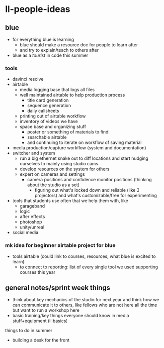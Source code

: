 # ll-people-ideas

## blue
* for everything blue is learning
    * blue should make a resource doc for people to learn after
    * and try to explain/teach to others after
* blue as a *tourist* in code this summer

### tools

- davinci resolve
- airtable
    - media logging base that logs all files
    - well maintained airtable to help production process 
        - title card generation
        - sequence generation
        - daily callsheets
    - printing out of airtable workflow
    - inventory of videos we have
    - space base and organizing stuff
        - poster or something of materials to find
        - searchable airtable
        - and continuing to iterate on workflow of saving material
- media production/capture workflow (system and documentation)
- switcher and system
    - run a big ethernet snake out to diff locations and start nudging ourselves to mainly using studio cams
    - develop resources on the system for others
    - expert on cameras and settings
        - camera positions and confidence monitor positions (thinking about the studio as a set)
            - figuring out what's locked down and reliable (like 3 projectors) and what's customizable/free for experimenting
- tools that students use often that we help them with, like
    - garageband
    - logic
    - after effects
    - photoshop
    - unity/unreal
- social media


### mk idea for beginner airtable project for blue
* tools airtable (could link to courses, resources, what blue is excited to learn)
    * to connect to reporting: list of every single tool we used supporting courses this year

## general notes/sprint week things
* think about key mechanics of the studio for next year and think how we can communicate it to others, like fellows who are not here all the time but want to run a workshop here
* basic training/key things everyone should know in media stuff+equipment (ll basics)

things to do in summer
* building a desk for the front